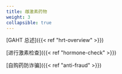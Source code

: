 ```yaml
---
title: 雌激素药物
weight: 3
collapsible: true
---
```


[GAHT 总述]({{< ref "hrt-overview" >}})

[进行激素检查]({{< ref "hormone-check" >}})

[自购药防诈骗]({{< ref "anti-fraud" >}})
